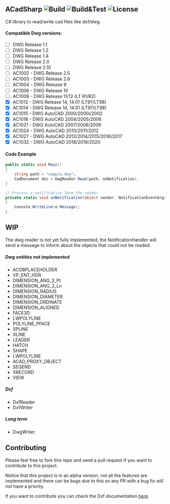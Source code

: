 ## ACadSharp ![Build](https://img.shields.io/github/workflow/status/DomCr/ACadSharp/Build/master) ![Build&Test](https://github.com/DomCr/ACadSharp/actions/workflows/build_n_test.yml/badge.svg) ![License](https://img.shields.io/github/license/DomCr/ACadSharp)

C# library to read/write cad files like dxf/dwg.

#### Compatible Dwg versions:

- [ ] DWG Release 1.1 
- [ ] DWG Release 1.2
- [ ] DWG Release 1.4
- [ ] DWG Release 2.0
- [ ] DWG Release 2.10
- [ ] AC1002 - DWG Release 2.5
- [ ] AC1003 - DWG Release 2.6
- [ ] AC1004 - DWG Release 9
- [ ] AC1006 - DWG Release 10
- [ ] AC1009 - DWG Release 11/12 (LT R1/R2)
- [x] AC1012 - DWG Release 14, 14.01 (LT97/LT98)
- [x] AC1014 - DWG Release 14, 14.01 (LT97/LT98)
- [x] AC1015 - DWG AutoCAD 2000/2000i/2002
- [x] AC1018 - DWG AutoCAD 2004/2005/2006
- [x] AC1021 - DWG AutoCAD 2007/2008/2009
- [x] AC1024 - DWG AutoCAD 2010/2011/2012
- [x] AC1027 - DWG AutoCAD 2013/2014/2015/2016/2017
- [x] AC1032 - DWG AutoCAD 2018/2019/2020

#### Code Example

```c#
public static void Main()
{
	string path = "sample.dwg";
	CadDocument doc = DwgReader.Read(path, onNotification);
}

// Process a notification form the reader
private static void onNotification(object sender, NotificationEventArgs e)
{
	Console.WriteLine(e.Message);
}
```

WIP
---

The dwg reader is not yet fully implemented, the NotificationHandler will send a message to inform about the objects that could not be readed.

##### Dwg entities not implemented

- ACDBPLACEHOLDER
- VP_ENT_HDR
- DIMENSION_ANG_3_Pt
- DIMENSION_ANG_2_Ln
- DIMENSION_RADIUS
- DIMENSION_DIAMETER
- DIMENSION_ORDINATE
- DIMENSION_ALIGNED
- FACE3D
- LWPOLYLINE
- POLYLINE_PFACE
- SPLINE
- XLINE
- LEADER
- HATCH
- SHAPE
- LWPOLYLINE
- ACAD_PROXY_OBJECT
- SEQEND
- XRECORD
- VIEW

##### Dxf

- DxfReader
- DxfWriter

##### Long term 

- DwgWriter

Contributing
------------

Please feel free to fork this repo and send a pull request if you want to contribute to this project.

Notice that this project is in an alpha version, not all the features are implemented and there can be bugs due to this so any PR with a bug fix will not have a priority.

If you want to contribute you can check the Dxf documentation [here](https://help.autodesk.com/view/OARX/2021/ENU/?guid=GUID-235B22E0-A567-4CF6-92D3-38A2306D73F3). 